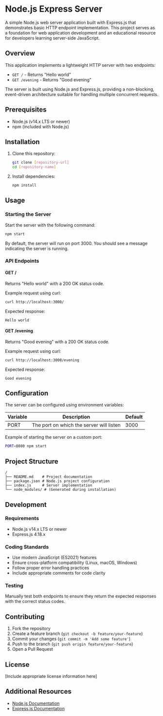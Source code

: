 # Node.js Express Server

A simple Node.js web server application built with Express.js that demonstrates basic HTTP endpoint implementation. This project serves as a foundation for web application development and an educational resource for developers learning server-side JavaScript.

## Overview

This application implements a lightweight HTTP server with two endpoints:
- `GET /` - Returns "Hello world"
- `GET /evening` - Returns "Good evening"

The server is built using Node.js and Express.js, providing a non-blocking, event-driven architecture suitable for handling multiple concurrent requests.

## Prerequisites

- Node.js (v14.x LTS or newer)
- npm (included with Node.js)

## Installation

1. Clone this repository:
   ```bash
   git clone [repository-url]
   cd [repository-name]
   ```

2. Install dependencies:
   ```bash
   npm install
   ```

## Usage

### Starting the Server

Start the server with the following command:

```bash
npm start
```

By default, the server will run on port 3000. You should see a message indicating the server is running.

### API Endpoints

#### GET /

Returns "Hello world" with a 200 OK status code.

Example request using curl:
```bash
curl http://localhost:3000/
```

Expected response:
```
Hello world
```

#### GET /evening

Returns "Good evening" with a 200 OK status code.

Example request using curl:
```bash
curl http://localhost:3000/evening
```

Expected response:
```
Good evening
```

## Configuration

The server can be configured using environment variables:

| Variable | Description | Default |
|----------|-------------|--------|
| PORT | The port on which the server will listen | 3000 |

Example of starting the server on a custom port:

```bash
PORT=8080 npm start
```

## Project Structure

```
/
├── README.md    # Project documentation
├── package.json # Node.js project configuration
├── index.js     # Server implementation
└── node_modules/ # (Generated during installation)
```

## Development

### Requirements

- Node.js v14.x LTS or newer
- Express.js 4.18.x

### Coding Standards

- Use modern JavaScript (ES2021) features
- Ensure cross-platform compatibility (Linux, macOS, Windows)
- Follow proper error handling practices
- Include appropriate comments for code clarity

### Testing

Manually test both endpoints to ensure they return the expected responses with the correct status codes.

## Contributing

1. Fork the repository
2. Create a feature branch (`git checkout -b feature/your-feature`)
3. Commit your changes (`git commit -m 'Add some feature'`)
4. Push to the branch (`git push origin feature/your-feature`)
5. Open a Pull Request

## License

[Include appropriate license information here]

## Additional Resources

- [Node.js Documentation](https://nodejs.org/en/docs/)
- [Express.js Documentation](https://expressjs.com/)